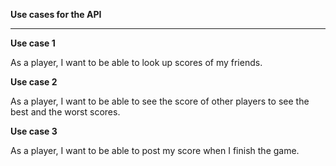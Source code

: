 **Use cases for the API**

----
**Use case 1**

 As a player, I want to be able to look up scores of my friends.
  
**Use case 2**

  As a player, I want to be able to see the score of other players to see the best and the worst scores.
  
**Use case 3**

  As a player, I want to be able to post my score when I finish the game.